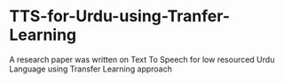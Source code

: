 # TTS-for-Urdu-using-Tranfer-Learning
A research paper was written on Text To Speech for low resourced Urdu Language using Transfer Learning approach
